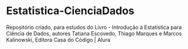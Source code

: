 # Estatistica-CienciaDados
Repositório criado, para estudos do Livro - Introdução à Estatística para Ciência de Dados, autores Tatiana Escovedo, Thiago Marques e Marcos Kalinowski,  Editora Casa do Código | Alura
